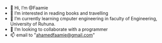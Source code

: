 - 👋 Hi, I’m @Faamie
- 👀 I’m interested in reading books and travelling
- 🌱 I’m currently learning cmputer engineering in faculty of Engineering, University of Ruhuna.
- 💞️ I’m looking to collaborate with a programmer
- 📫 email to "ahamedfaamie@gmail.com" 

<!---
Faamie/Faamie is a ✨ special ✨ repository because its `README.md` (this file) appears on your GitHub profile.
You can click the Preview link to take a look at your changes.
--->
